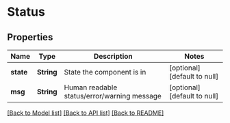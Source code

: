 # Status

## Properties
Name | Type | Description | Notes
------------ | ------------- | ------------- | -------------
**state** | **String** | State the component is in | [optional] [default to null]
**msg** | **String** | Human readable status/error/warning message | [optional] [default to null]

[[Back to Model list]](../README.md#documentation-for-models) [[Back to API list]](../README.md#documentation-for-api-endpoints) [[Back to README]](../README.md)


